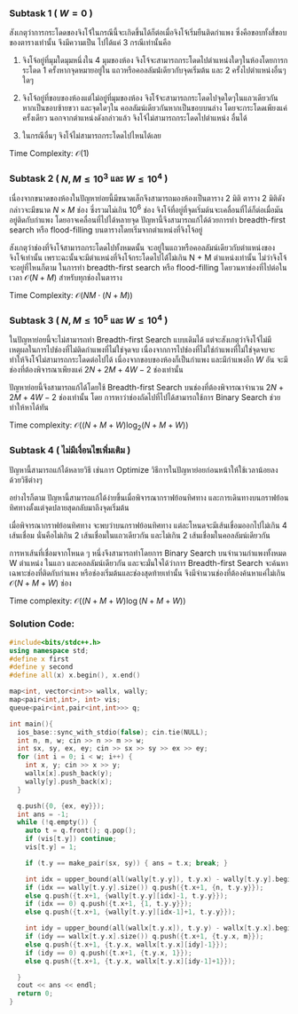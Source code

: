 ### Subtask 1 ( $W=0$ )

สังเกตุว่าการกระโดดของจิงโจ้่ในกรณีนี้จะเกิดขึ้นได้ก็ต่อเมื่อจิงโจ้เริ่มยืนติดกำแพง ซึ่งคือขอบทั้งสี่ขอบของตารางเท่านั้น จึงมีความเป็น
ไปได้แค่ 3 กรณีเท่านั้นคือ

1. จิงโจ้อยู่ที่มุมใดมุมหนึ่งใน 4 มุมของห้อง จิงโจ้จะสามารถกระโดดไปตำแหน่งใดๆในห้องโดยการกระโดด 1 ครั้งหากจุดหมายอยู่ใน
แถวหรือคอลลัมน๋์เดียวกับจุดเริ่มต้น และ 2 ครั้งไปตำแหน่งอื่นๆ ใดๆ

2. จิงโจ้อยู่ที่ขอบของห้องแต่ไม่อยู่ที่มุมของห้อง จิงโจ้่จะสามารถกระโดดไปจุดใดๆในแถวเดียวกันหากเป็นขอบซ้ายขวา และจุดใดๆใน
คอลลัมน์เดียวกันหากเป็นขอบบนล่าง โดยจะกระโดดเพียงแค่ครั้งเดียว นอกจากตำแหน่งดังกล่าวแล้ว จิงโจ้ไม่สามารถกระโดดไปตำแหน่ง
อื่นได้

3. ในกรณีอื่นๆ จิงโจ้ไม่สามารถกระโดดไปไหนได้เลย

Time Complexity: $\mathcal{O}(1)$

### Subtask 2 ( $N,M\leq 10^3$ และ $W\leq 10^4$ )

เนื่องจากขนาดของห้องในปัญหาย่อยนี้มีขนาดเล็กจึงสามารถมองห้องเป็นตาราง 2 มิติ ตาราง 2 มิติดังกล่าวจะมีขนาด $N\times M$ ช่อง ซึ่งรวมไม่เกิน $10^6$ ช่อง จิงโจ้ที่อยู่ที่จุดเริ่มต้นจะเคลื่อนที่ได้ก็ต่อเมื่อมันอยู่ติดกับกำแพง โดยอาจเคลื่อนที่ไปได้หลายจุด ปัญหานี้จึงสามารถแก้ได้ด้วยการทำ breadth-first search หรือ flood-filling บนตารางโดยเริ่มจากตำแหน่งที่จิงโจ้อยู่

สังเกตุว่าช่องที่จิงโจ้สามารถกระโดดไปทั้งหมดนั้น จะอยู่ในแถวหรือคอลลัมน์เดียวกับตำแหน่งของจิงโจ้เท่านั้น เพราะฉะนั้นจะมีตำแหน่งที่จิงโจ้กระโดดไปได้่ไม่เกิน N + M ตำแหน่งเท่านั้น ไม่ว่าจิงโจ้จะอยู่ที่ไหนก็ตาม
ในการทำ breadth-first search หรือ flood-filling โดยวนหาช่องที่ไปต่อในเวลา $\mathcal{O}(N+M)$ สำหรับทุกช่องในตาราง

Time Complexity: $\mathcal{O}(NM\cdot(N+M))$

### Subtask 3 ( $N,M\leq 10^5$ และ $W\leq 10^4$ )

ในปัญหาย่อยนี้จะไม่สามารถทำ Breadth-first Search แบบเดิมได้ แต่จะสังเกตุว่าจิงโจ้ไม่มีเหตุผลในการไปช่องที่ไม่ติดกำแพงที่ไม่ใช่จุดจบ เนื่องจากการไปช่องที่ไม่ใช่กำแพงที่ไม่ใช่จุดจบจะทำให้จิงโจ้ไม่สามารถกระโดดต่อไปได้ เนื่องจากขอบของห้องก็เป็นกำแพง และมีกำแพงอีก $W$ อัน จะมีช่องที่ต้องพิจารณาเพียงแค่ $2N+2M+4W-2$ ช่องเท่านั้น

ปัญหาย่อยนี้จึงสามารถแก้ได้โดยใช้ Breadth-first Search บนช่องที่ต้องพิจารณาจำนวน $2N+2M+4W-2$ ช่องเท่านั้น โดย
การหาว่าช่องถัดไปที่ไปได้สามารถใช้การ Binary Search ช่วยทำให้หาได้ทัน

Time complexity: $\mathcal{O}((N+M+W)\log_2(N+M+W))$

### Subtask 4 ( ไม่มีเงื่อนไขเพิ่มเติม )

ปัญหานี้สามารถแก้ได้หลายวิธี เช่นการ Optimize วิธีการในปัญหาย่อยก่อนหน้าให้ใช้เวลาน้อยลงด้วยวิธีต่างๆ 

อย่างไรก็ตาม ปัญหานี้สามารถแก้ได้ง่ายขึ้นเมื่อพิจารณากราฟย้อนทิศทาง และการเดินทางบนกราฟย้อนทิศทางตั้งแต่จุดปลายสุดกลับมาถึงจุดเริ่มต้น

เมื่อพิจารณากราฟย้อนทิศทาง จะพบว่าบนกราฟย้อนทิศทาง แต่ละโหนดจะมีเส้นเขื่อมออกไปไม่เกิน 4 เส้นเชื่อม นั่นคือไม่เกิน 2 เส้นเชื่อมในแถวเดียวกัน และไม่เกิน 2 เส้นเชื่อมในคอลลัมน์เดียวกัน

การหาเส้นที่เชื่อมจากโหนด ๆ หนึ่งจึงสามารถทำโดยการ Binary Search บนจำนวนกำแพงทั้งหมด W ตำแหน่ง ในแถว และคอลลัมน์เดียวกัน และจะมั่นใจได้ว่าการ Breadth-first Search จะค้นหาเฉพาะช่องที่ติดกับกำแพง หรือช่องเริ่มต้นและช่องสุดท้ายเท่านั้น จึงมีจำนวนช่องที่ต้องค้นหาแค่ไม่เกิน $\mathcal{O}(N+M+W)$ ช่อง

Time complexity: $\mathcal{O}((N+M+W)\log(N+M+W))$

### Solution Code:

```cpp
#include<bits/stdc++.h>
using namespace std;
#define x first
#define y second
#define all(x) x.begin(), x.end()

map<int, vector<int>> wallx, wally;
map<pair<int,int>, int> vis;
queue<pair<int,pair<int,int>>> q;

int main(){
  ios_base::sync_with_stdio(false); cin.tie(NULL);
  int n, m, w; cin >> n >> m >> w;
  int sx, sy, ex, ey; cin >> sx >> sy >> ex >> ey;
  for (int i = 0; i < w; i++) {
    int x, y; cin >> x >> y;
    wallx[x].push_back(y);
    wally[y].push_back(x);
  }

  q.push({0, {ex, ey}});
  int ans = -1;
  while (!q.empty()) {
    auto t = q.front(); q.pop();
    if (vis[t.y]) continue;
    vis[t.y] = 1;

    if (t.y == make_pair(sx, sy)) { ans = t.x; break; }

    int idx = upper_bound(all(wally[t.y.y]), t.y.x) - wally[t.y.y].begin();
    if (idx == wally[t.y.y].size()) q.push({t.x+1, {n, t.y.y}});
    else q.push({t.x+1, {wally[t.y.y][idx]-1, t.y.y}});
    if (idx == 0) q.push({t.x+1, {1, t.y.y}});
    else q.push({t.x+1, {wally[t.y.y][idx-1]+1, t.y.y}});

    int idy = upper_bound(all(wallx[t.y.x]), t.y.y) - wallx[t.y.x].begin();
    if (idy == wallx[t.y.x].size()) q.push({t.x+1, {t.y.x, m}});
    else q.push({t.x+1, {t.y.x, wallx[t.y.x][idy]-1}});
    if (idy == 0) q.push({t.x+1, {t.y.x, 1}});
    else q.push({t.x+1, {t.y.x, wallx[t.y.x][idy-1]+1}});

  }
  cout << ans << endl;
  return 0;
}
```